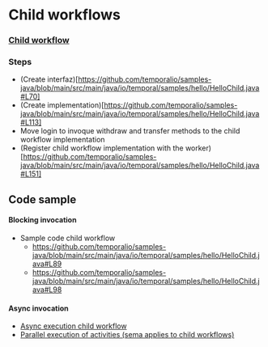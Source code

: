 # Child workflows


### [Child workflow](https://docs.temporal.io/application-development/features?lang=java#child-workflows)

### Steps

- (Create interfaz)[https://github.com/temporalio/samples-java/blob/main/src/main/java/io/temporal/samples/hello/HelloChild.java#L70]
- (Create implementation)[https://github.com/temporalio/samples-java/blob/main/src/main/java/io/temporal/samples/hello/HelloChild.java#L113]
- Move login to invoque withdraw and transfer methods to the child workflow implementation
- (Register child workflow implementation with the worker)[https://github.com/temporalio/samples-java/blob/main/src/main/java/io/temporal/samples/hello/HelloChild.java#L151] 


## Code sample
#### Blocking invocation
- Sample code child workflow
  - https://github.com/temporalio/samples-java/blob/main/src/main/java/io/temporal/samples/hello/HelloChild.java#L89
  - https://github.com/temporalio/samples-java/blob/main/src/main/java/io/temporal/samples/hello/HelloChild.java#L98


#### Async invocation
- [Async execution child workflow](https://github.com/temporalio/samples-java/blob/main/src/main/java/io/temporal/samples/hello/HelloChild.java#L100)
- [Parallel execution of activities (sema applies to child workflows)](https://github.com/temporalio/samples-java/blob/main/src/main/java/io/temporal/samples/hello/HelloParallelActivity.java)